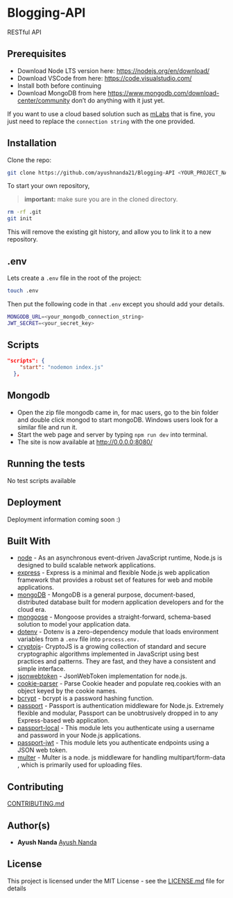 # Blogging-API

RESTful API

## Prerequisites

- Download Node LTS version here: <https://nodejs.org/en/download/>
- Download VSCode from here: <https://code.visualstudio.com/>
- Install both before continuing
- Download MongoDB from here <https://www.mongodb.com/download-center/community> don’t do anything with it just yet.

If you want to use a cloud based solution such as [mLabs](https://mlab.com) that is fine, you just need to replace the `connection string` with the one provided.

## Installation

Clone the repo:

```bash
git clone https://github.com/ayushnanda21/Blogging-API <YOUR_PROJECT_NAME> && cd <YOUR_PROJECT_NAME>
```

To start your own repository,

> **important:** make sure you are in the cloned directory.

```bash
rm -rf .git
git init
```

This will remove the existing git history, and allow you to link it to a new repository.

## .env

Lets create a `.env` file in the root of the project:

```bash
touch .env
```

Then put the following code in that `.env` except you should add your details.

```bash
MONGODB_URL=<your_mongodb_connection_string>
JWT_SECRET=<your_secret_key>
```

## Scripts

```json
"scripts": {
    "start": "nodemon index.js"
  },
```
## Mongodb
- Open the zip file mongodb came in, for mac users, go to the bin folder and double click mongod to start mongoDB. Windows users look for a similar file and run it.
- Start the web page and server by typing `npm run dev` into terminal.
- The site is now available at <http://0.0.0.0:8080/>


## Running the tests

No test scripts available

## Deployment

Deployment information coming soon :)

## Built With

- [node](https://nodejs.org/en/about/) - As an asynchronous event-driven JavaScript runtime, Node.js is designed to build scalable network applications.
- [express](https://expressjs.com) - Express is a minimal and flexible Node.js web application framework that provides a robust set of features for web and mobile applications.
- [mongoDB](https://www.mongodb.com) - MongoDB is a general purpose, document-based, distributed database built for modern application developers and for the cloud era.
- [mongoose](https://mongoosejs.com) - Mongoose provides a straight-forward, schema-based solution to model your application data.
- [dotenv](https://github.com/motdotla/dotenv#readme) - Dotenv is a zero-dependency module that loads environment variables from a `.env` file into `process.env.`
- [cryptojs](https://www.npmjs.com/package/crypto-js)- CryptoJS is a growing collection of standard and secure cryptographic algorithms implemented in JavaScript using best practices and patterns. They are fast, and they have a consistent and simple interface.
- [jsonwebtoken](https://github.com/auth0/node-jsonwebtoken#readme) - JsonWebToken implementation for node.js.
- [cookie-parser](https://github.com/expressjs/cookie-parser#readme) - Parse Cookie header and populate req.cookies with an object keyed by the cookie names.
- [bcrypt](https://github.com/kelektiv/node.bcrypt.js#readme) - bcrypt is a password hashing function.
- [passport](http://www.passportjs.org) - Passport is authentication middleware for Node.js. Extremely flexible and modular, Passport can be unobtrusively dropped in to any Express-based web application.
- [passport-local](http://www.passportjs.org/packages/passport-local/) - This module lets you authenticate using a username and password in your Node.js applications.
- [passport-jwt](http://www.passportjs.org/packages/passport-jwt/) - This module lets you authenticate endpoints using a JSON web token.
- [multer](https://www.npmjs.com/package/multer) - Multer is a node. js middleware for handling multipart/form-data , which is primarily used for uploading files.


## Contributing

[CONTRIBUTING.md](/CONTRIBUTING.md)

## Author(s)

- **Ayush Nanda**  [Ayush Nanda](https://github.com/ayushnanda21)

## License

This project is licensed under the MIT License - see the [LICENSE.md](https://github.com/ayushnanda21/Blogging-API/blob/main/LICENSE) file for details
